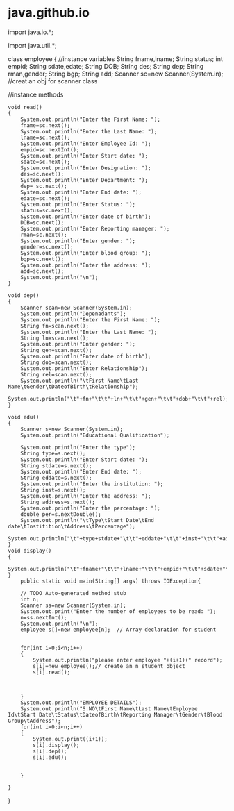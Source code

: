 # java.github.io


import java.io.*;

import java.util.*;

class employee
{
		//instance variables 
	String fname,lname;
	String status;
	int empid;
	String sdate,edate;
	String DOB;
	String des;
	String dep;
	String rman,gender;
	String bgp;
	String add;
	Scanner sc=new Scanner(System.in);   //creat an obj for scanner class  


//instance methods 

	void read()
	{
		System.out.println("Enter the First Name: ");
		fname=sc.next();
		System.out.println("Enter the Last Name: ");
		lname=sc.next();
		System.out.println("Enter Employee Id: ");
		empid=sc.nextInt();
		System.out.println("Enter Start date: ");
        sdate=sc.next();
		System.out.println("Enter Designation: ");
		des=sc.next();
		System.out.println("Enter Department: ");
		dep= sc.next();
		System.out.println("Enter End date: ");
        edate=sc.next();
		System.out.println("Enter Status: ");
        status=sc.next();
		System.out.println("Enter date of birth");
        DOB=sc.next();
		System.out.println("Enter Reporting manager: ");
        rman=sc.next();
		System.out.println("Enter gender: ");
        gender=sc.next();
		System.out.println("Enter blood group: ");
        bgp=sc.next();
		System.out.println("Enter the address: ");
        add=sc.next();
        System.out.println("\n");
	}

	void dep()
	{
		Scanner scan=new Scanner(System.in);
        System.out.println("Depenadants");
		System.out.println("Enter the First Name: ");
		String fn=scan.next();
		System.out.println("Enter the Last Name: ");
		String ln=scan.next();
		System.out.println("Enter gender: ");
        String gen=scan.next();
		System.out.println("Enter date of birth");
        String dob=scan.next();
		System.out.println("Enter Relationship");
        String rel=scan.next();
        System.out.println("\tFirst Name\tLast Name\tGender\tDateofBirth\tRelationship");
        System.out.println("\t"+fn+"\t\t"+ln+"\t\t"+gen+"\t\t"+dob+"\t\t"+rel);
	}

	void edu()
	{
		Scanner s=new Scanner(System.in);
        System.out.println("Educational Qualification");

		System.out.println("Enter the type");
        String type=s.next();
		System.out.println("Enter Start date: ");
        String stdate=s.next();
		System.out.println("Enter End date: ");
        String eddate=s.next();
		System.out.println("Enter the institution: ");
        String inst=s.next();
		System.out.println("Enter the address: ");
        String address=s.next();
		System.out.println("Enter the percentage: ");
        double per=s.nextDouble();
        System.out.println("\tType\tStart Date\tEnd date\tInstitition\tAddress\tPercentage");
        System.out.println("\t"+type+stdate+"\t\t"+eddate+"\t\t"+inst+"\t\t"+address+"\t\t"+per);
	}
	void display()
	{
		System.out.println("\t"+fname+"\t\t"+lname+"\t\t"+empid+"\t\t"+sdate+"\t\t"+des+"\t\t"+dep+"\t\t"+edate+"\t\t"+status+"\t\t"+DOB+"\t\t"+rman+"\t\t"+gender+"\t\t"+bgp+"\t\t"+add);
	}
    	public static void main(String[] args) throws IOException{
		
		// TODO Auto-generated method stub
		int n;
		Scanner ss=new Scanner(System.in);
		System.out.print("Enter the number of employees to be read: ");
		n=ss.nextInt();
        System.out.println("\n");
		employee s[]=new employee[n];  // Array declaration for student 


		for(int i=0;i<n;i++)
		{
			System.out.println("please enter employee "+(i+1)+" record");
			s[i]=new employee();// create an n student object 
			s[i].read();
            


		}
		System.out.println("EMPLOYEE DETAILS");
		System.out.println("S.NO\tFirst Name\tLast Name\tEmployee Id\tStart Date\tStatus\tDateofBirth\tReporting Manager\tGender\tBlood Group\tAddress");
		for(int i=0;i<n;i++)
		{
			System.out.print((i+1));
			s[i].display();
            s[i].dep();
            s[i].edu();
           
			
		}

	}

}







